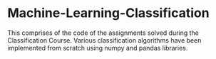 # Machine-Learning-Classification
This comprises of the code of the assignments solved during the Classification Course. Various classification algorithms have been implemented from scratch using numpy and pandas libraries. 
